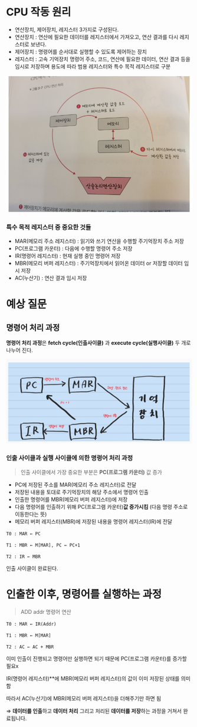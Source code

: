 # CPU 작동 원리

- 연산장치, 제어장치, 레지스터 3가지로 구성된다.
- 연산장치 : 연산에 필요한 데이터를 레지스터에서 가져오고, 연산 결과를 다시 레지스터로 보낸다.
- 제어장치 : 명령어를 순서대로 실행할 수 있도록 제어하는 장치
- 레지스터 : 고속 기억장치 명령어 주소, 코드, 연산에 필요한 데이터, 연산 결과 등을 임시로 저장하며 용도에 따라 범용 레지스터와 특수 목적 레지스터로 구분

![Alt text](imgsrc/CPU2.png)

### **특수 목적 레지스터 중 중요한 것들**

- MAR(메모리 주소 레지스터) : 읽기와 쓰기 연산을 수행할 주기억장치 주소 저장
- PC(프로그램 카운터) : 다음에 수행할 명령어 주소 저장
- IR(명령어 레지스터) : 현재 실행 중인 명령어 저장
- MBR(메모리 버퍼 레지스터) : 주기억장치에서 읽어온 데이터 or 저장할 데이터 임시 저장
- AC(누산기) : 연산 결과 임시 저장

# 예상 질문

## 명령어 처리 과정

**명령어 처리 과정**은 **fetch cycle(인출사이클)** 과 **execute cycle(실행사이클)** 두 개로 나누어 진다.

![Alt text](imgsrc/CPU1.png)

### 인출 사이클과 실행 사이클에 의한 명령어 처리 과정

> 인출 사이클에서 가장 중요한 부분은 **PC(프로그램 카운터)** 값 증가
> 
- PC에 저장된 주소를 MAR(메모리 주소 레지스터)로 전달
- 저장된 내용을 토대로 주기억장치의 해당 주소에서 명령어 인출
- 인출한 명령어를 MBR(메모리 버퍼 레지스터)에 저장
- 다음 명령어를 인출하기 위해 PC(프로그램 카운터)**값 증가시킴** (다음 명령 주소로 이동한다는 뜻)
- 메모리 버퍼 레지스터(MBR)에 저장된 내용을 명령어 레지스터(IR)에 전달

`T0 : MAR ← PC`

`T1 : MBR ← M[MAR], PC ← PC+1`

`T2 : IR ← MBR`

인출 사이클이 완료된다.

# 인출한 이후, 명령어를 실행하는 과정

> ADD addr 명령어 연산
> 

`T0 : MAR ← IR(Addr)`

`T1 : MBR ← M[MAR]`

`T2 : AC ← AC + MBR`

이미 인출이 진행되고 명령어만 실행하면 되기 때문에 PC(프로그램 카운터)를 증가할 필요x

IR(명령어 레지스터)**에 MBR(메모리 버퍼 레지스터)의 값이 이미 저장된 상태를 의미함

따라서 AC(누산기)에 MBR(메모리 버퍼 레지스터)을 더해주기만 하면 됨

⇒ **데이터를 인출**하고 **데이터 처리** 그리고 처리된 **데이터를 저장**하는 과정을 거쳐서 완료됩니다.
